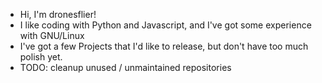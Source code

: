 - Hi, I'm dronesflier!
- I like coding with Python and Javascript, and I've got some experience with GNU/Linux
- I've got a few Projects that I'd like to release, but don't have too much polish yet.
- TODO: cleanup unused / unmaintained repositories
